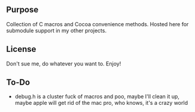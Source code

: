 ## Purpose

Collection of C macros and Cocoa convenience methods. Hosted here for submodule support in my other projects.

## License

Don't sue me, do whatever you want to. Enjoy!

## To-Do

- debug.h is a cluster fuck of macros and poo, maybe I'll clean it up, maybe apple will get rid of the mac pro, who knows, it's a crazy world
